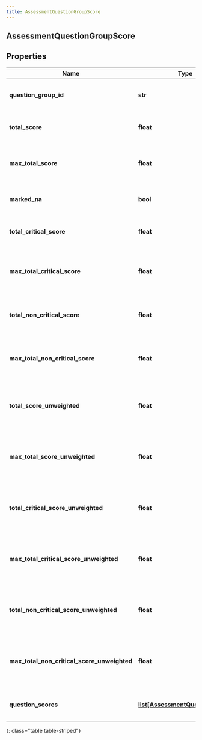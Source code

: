 ```yaml
---
title: AssessmentQuestionGroupScore
---
```

## AssessmentQuestionGroupScore

## Properties

|Name | Type | Description | Notes|
|------------ | ------------- | ------------- | -------------|
| **question_group_id** | **str** | The ID of the question group | |
| **total_score** | **float** | The total score for the questions | [optional] |
| **max_total_score** | **float** | The maximum total score for the questions | [optional] |
| **marked_na** | **bool** | True if this question group is marked NA | [optional] |
| **total_critical_score** | **float** | The total score for the critical questions | [optional] |
| **max_total_critical_score** | **float** | The maximum total score for the critical questions | [optional] |
| **total_non_critical_score** | **float** | The total score for the non-critical questions | [optional] |
| **max_total_non_critical_score** | **float** | The maximum total score for the non-critical questions | [optional] |
| **total_score_unweighted** | **float** | The unweighted total score for this question group | [optional] |
| **max_total_score_unweighted** | **float** | The maximum unweighted total score for this question group | [optional] |
| **total_critical_score_unweighted** | **float** | The unweighted total score for the critical questions | [optional] |
| **max_total_critical_score_unweighted** | **float** | The maximum unweighted total score for the critical questions | [optional] |
| **total_non_critical_score_unweighted** | **float** | The total unweighted score for the non-critical questions | [optional] |
| **max_total_non_critical_score_unweighted** | **float** | The maximum unweighted total score for the non-critical questions | [optional] |
| **question_scores** | [**list[AssessmentQuestionScore]**](AssessmentQuestionScore.html) | The individual question scores | [optional] |
{: class="table table-striped"}


